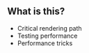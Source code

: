 ## What is this?

* Critical rendering path <!-- .element: class="fragment" -->
* Testing performance <!-- .element: class="fragment" -->
* Performance tricks <!-- .element: class="fragment" -->
